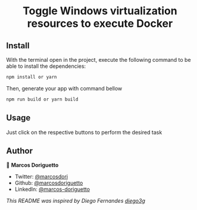 <h1 align="center">Toggle Windows virtualization resources to execute Docker</h1>

## Install
With the terminal open in the project, execute the following command to be able to install the dependencies:
```sh
npm install or yarn
```

Then, generate your app with command bellow

```sh
npm run build or yarn build
```

## Usage
Just click on the respective buttons to perform the desired task


## Author

👤 **Marcos Doriguetto**

* Twitter: [@marcosdori](https://twitter.com/marcosdori)
* Github: [@marcosdoriguetto](https://github.com/marcosdoriguetto)
* LinkedIn: [@marcos-doriguetto](https://linkedin.com/in/marcos-doriguetto)


_This README was inspired by Diego Fernandes [diego3g](https://github.com/diego3g/mini-video-me/blob/master/README.md)_